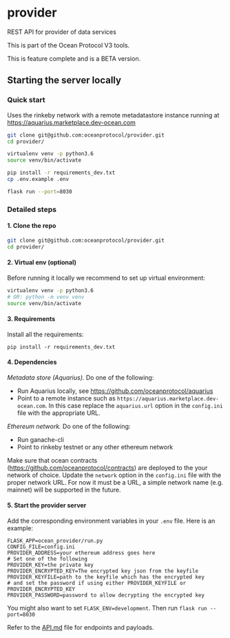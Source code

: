 # provider
REST API for provider of data services

This is part of the Ocean Protocol V3 tools.

This is feature complete and is a BETA version.  

## Starting the server locally

### Quick start
Uses the rinkeby network with a remote metadatastore instance running at https://aquarius.marketplace.dev-ocean.com

```bash
git clone git@github.com:oceanprotocol/provider.git
cd provider/

virtualenv venv -p python3.6
source venv/bin/activate

pip install -r requirements_dev.txt
cp .env.example .env

flask run --port=8030

```

### Detailed steps

#### 1. Clone the repo
```bash
git clone git@github.com:oceanprotocol/provider.git
cd provider/
```

#### 2. Virtual env (optional)
Before running it locally we recommend to set up virtual environment:

```bash
virtualenv venv -p python3.6
# OR: python -m venv venv
source venv/bin/activate
```

#### 3. Requirements

Install all the requirements:

```
pip install -r requirements_dev.txt
```

#### 4. Dependencies

*Metadata store (Aquarius).* Do one of the following:
* Run Aquarius locally, see https://github.com/oceanprotocol/aquarius
* Point to a remote instance such as `https://aquarius.marketplace.dev-ocean.com`.
In this case replace the `aquarius.url` option in the `config.ini` file with the appropriate URL.


*Ethereum network.* Do one of the following:
* Run ganache-cli
* Point to rinkeby testnet or any other ethereum network

Make sure that ocean contracts (https://github.com/oceanprotocol/contracts) are deployed to the your network of choice.
Update the `network` option in the `config.ini` file with the proper network URL. For now it must be a URL, a simple network name (e.g. mainnet) will be supported in the future.

#### 5. Start the provider server
Add the corresponding environment variables in your `.env` file. Here is an example:

```
FLASK_APP=ocean_provider/run.py
CONFIG_FILE=config.ini
PROVIDER_ADDRESS=your ethereum address goes here
# Set one of the following
PROVIDER_KEY=the private key
PROVIDER_ENCRYPTED_KEY=The encrypted key json from the keyfile
PROVIDER_KEYFILE=path to the keyfile which has the encrypted key
# and set the password if using either PROVIDER_KEYFILE or PROVIDER_ENCRYPTED_KEY
PROVIDER_PASSWORD=password to allow decrypting the encrypted key
```

You might also want to set `FLASK_ENV=development`. Then run ```flask run --port=8030```

Refer to the [API.md](API.md) file for endpoints and payloads.
